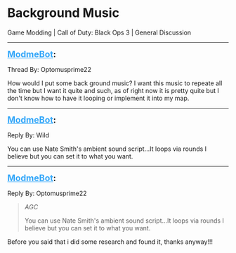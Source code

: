 # Background Music
Game Modding | Call of Duty: Black Ops 3 | General Discussion

---
<strong style="font-size: 1.4em;"><span style="text-decoration: underline;text-decoration-color: #34a7f9;"><span style="color:#34a7f9;">ModmeBot</span></span>:</strong>

<p>Thread By: Optomusprime22<br /><p style="text-align:left;">How would I put some back ground music? I want this music to repeate all the time but I want it quite and such, as of right now it is pretty quite but I don&#39;t know how to have it looping or implement it into my map.</p></p>

---
<strong style="font-size: 1.4em;"><span style="text-decoration: underline;text-decoration-color: #34a7f9;"><span style="color:#34a7f9;">ModmeBot</span></span>:</strong>

<p>Reply By: Wild<br /><p style="text-align:left;">You can use Nate Smith&#39;s ambient sound script...It loops via rounds I believe but you can set it to what you want.</p></p>

---
<strong style="font-size: 1.4em;"><span style="text-decoration: underline;text-decoration-color: #34a7f9;"><span style="color:#34a7f9;">ModmeBot</span></span>:</strong>

<p>Reply By: Optomusprime22<br /><blockquote><em>AGC</em><p style="text-align:left;">You can use Nate Smith&#39;s ambient sound script...It loops via rounds I believe but you can set it to what you want.</p></blockquote><p style="text-align:left;">Before you said that i did some research and found it, thanks anyway!!!</p></p>
